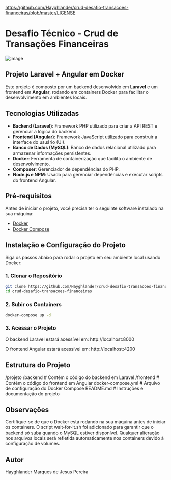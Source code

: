 https://github.com/Hayghlander/crud-desafio-transacoes-financeiras/blob/master/LICENSE

# Desafio Técnico - Crud de Transações Financeiras

![image](https://github.com/user-attachments/assets/791626c8-7a38-425a-81b1-778218cca487)

## Projeto Laravel + Angular em Docker

Este projeto é composto por um backend desenvolvido em **Laravel** e um frontend em **Angular**, rodando em containers Docker para facilitar o desenvolvimento em ambientes locais.

## Tecnologias Utilizadas

- **Backend (Laravel)**: Framework PHP utilizado para criar a API REST e gerenciar a lógica do backend.
- **Frontend (Angular)**: Framework JavaScript utilizado para construir a interface do usuário (UI).
- **Banco de Dados (MySQL)**: Banco de dados relacional utilizado para armazenar informações persistentes.
- **Docker**: Ferramenta de containerização que facilita o ambiente de desenvolvimento.
- **Composer**: Gerenciador de dependências do PHP.
- **Node.js e NPM**: Usado para gerenciar dependências e executar scripts do frontend Angular.

## Pré-requisitos

Antes de iniciar o projeto, você precisa ter o seguinte software instalado na sua máquina:

- [Docker](https://docs.docker.com/get-docker/)
- [Docker Compose](https://docs.docker.com/compose/install/)

## Instalação e Configuração do Projeto

Siga os passos abaixo para rodar o projeto em seu ambiente local usando Docker:

### 1. Clonar o Repositório

```bash
git clone https://github.com/Hayghlander/crud-desafio-transacoes-financeiras
cd crud-desafio-transacoes-financeiras
```

### 2. Subir os Containers

```bash
docker-compose up -d
```

### 3. Acessar o Projeto

O backend Laravel estará acessível em: http://localhost:8000

O frontend Angular estará acessível em: http://localhost:4200


## Estrutura do Projeto

/projeto
  /backend       # Contém o código do backend em Laravel
  /frontend      # Contém o código do frontend em Angular
  docker-compose.yml  # Arquivo de configuração do Docker Compose
  README.md      # Instruções e documentação do projeto


## Observações

Certifique-se de que o Docker está rodando na sua máquina antes de iniciar os containers.
O script wait-for-it.sh foi adicionado para garantir que o backend só suba quando o MySQL estiver disponível.
Qualquer alteração nos arquivos locais será refletida automaticamente nos containers devido à configuração de volumes.


## Autor

Hayghlander Marques de Jesus Pereira
